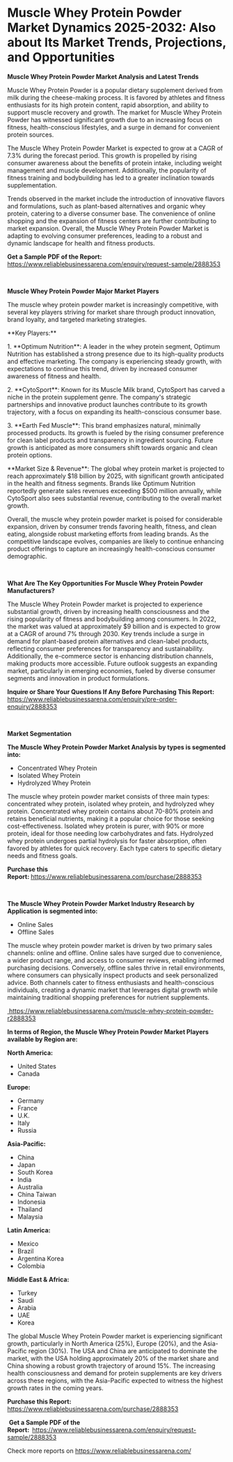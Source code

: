 <p><h1>Muscle Whey Protein Powder Market Dynamics 2025-2032: Also about Its Market Trends, Projections, and Opportunities</h1></p><p><strong>Muscle Whey Protein Powder Market Analysis and Latest Trends</strong></p>
<p><p>Muscle Whey Protein Powder is a popular dietary supplement derived from milk during the cheese-making process. It is favored by athletes and fitness enthusiasts for its high protein content, rapid absorption, and ability to support muscle recovery and growth. The market for Muscle Whey Protein Powder has witnessed significant growth due to an increasing focus on fitness, health-conscious lifestyles, and a surge in demand for convenient protein sources.</p><p>The Muscle Whey Protein Powder Market is expected to grow at a CAGR of 7.3% during the forecast period. This growth is propelled by rising consumer awareness about the benefits of protein intake, including weight management and muscle development. Additionally, the popularity of fitness training and bodybuilding has led to a greater inclination towards supplementation. </p><p>Trends observed in the market include the introduction of innovative flavors and formulations, such as plant-based alternatives and organic whey protein, catering to a diverse consumer base. The convenience of online shopping and the expansion of fitness centers are further contributing to market expansion. Overall, the Muscle Whey Protein Powder Market is adapting to evolving consumer preferences, leading to a robust and dynamic landscape for health and fitness products.</p></p>
<p><strong>Get a Sample PDF of the Report:&nbsp;</strong> <a href="https://www.reliablebusinessarena.com/enquiry/request-sample/2888353?utm_campaign=3021&utm_medium=2&utm_source=Github&utm_content=ia&utm_term=14032025&utm_id=muscle-whey-protein-powder">https://www.reliablebusinessarena.com/enquiry/request-sample/2888353</a></p>
<p>&nbsp;</p>
<p><strong>Muscle Whey Protein Powder Major Market Players</strong></p>
<p><p>The muscle whey protein powder market is increasingly competitive, with several key players striving for market share through product innovation, brand loyalty, and targeted marketing strategies. </p><p>**Key Players:**</p><p>1. **Optimum Nutrition**: A leader in the whey protein segment, Optimum Nutrition has established a strong presence due to its high-quality products and effective marketing. The company is experiencing steady growth, with expectations to continue this trend, driven by increased consumer awareness of fitness and health.</p><p>2. **CytoSport**: Known for its Muscle Milk brand, CytoSport has carved a niche in the protein supplement genre. The company's strategic partnerships and innovative product launches contribute to its growth trajectory, with a focus on expanding its health-conscious consumer base.</p><p>3. **Earth Fed Muscle**: This brand emphasizes natural, minimally processed products. Its growth is fueled by the rising consumer preference for clean label products and transparency in ingredient sourcing. Future growth is anticipated as more consumers shift towards organic and clean protein options.</p><p>**Market Size & Revenue**: The global whey protein market is projected to reach approximately $18 billion by 2025, with significant growth anticipated in the health and fitness segments. Brands like Optimum Nutrition reportedly generate sales revenues exceeding $500 million annually, while CytoSport also sees substantial revenue, contributing to the overall market growth.</p><p>Overall, the muscle whey protein powder market is poised for considerable expansion, driven by consumer trends favoring health, fitness, and clean eating, alongside robust marketing efforts from leading brands. As the competitive landscape evolves, companies are likely to continue enhancing product offerings to capture an increasingly health-conscious consumer demographic.</p></p>
<p>&nbsp;</p>
<p><strong>What Are The Key Opportunities For Muscle Whey Protein Powder Manufacturers?</strong></p>
<p><p>The Muscle Whey Protein Powder market is projected to experience substantial growth, driven by increasing health consciousness and the rising popularity of fitness and bodybuilding among consumers. In 2022, the market was valued at approximately $9 billion and is expected to grow at a CAGR of around 7% through 2030. Key trends include a surge in demand for plant-based protein alternatives and clean-label products, reflecting consumer preferences for transparency and sustainability. Additionally, the e-commerce sector is enhancing distribution channels, making products more accessible. Future outlook suggests an expanding market, particularly in emerging economies, fueled by diverse consumer segments and innovation in product formulations.</p></p>
<p><strong>Inquire or Share Your Questions If Any Before Purchasing This Report:</strong> <a href="https://www.reliablebusinessarena.com/enquiry/pre-order-enquiry/2888353?utm_campaign=3021&utm_medium=2&utm_source=Github&utm_content=ia&utm_term=14032025&utm_id=muscle-whey-protein-powder">https://www.reliablebusinessarena.com/enquiry/pre-order-enquiry/2888353</a></p>
<p>&nbsp;</p>
<p><strong>Market Segmentation</strong></p>
<p><strong>The Muscle Whey Protein Powder Market Analysis by types is segmented into:</strong></p>
<p><ul><li>Concentrated Whey Protein</li><li>Isolated Whey Protein</li><li>Hydrolyzed Whey Protein</li></ul></p>
<p><p>The muscle whey protein powder market consists of three main types: concentrated whey protein, isolated whey protein, and hydrolyzed whey protein. Concentrated whey protein contains about 70-80% protein and retains beneficial nutrients, making it a popular choice for those seeking cost-effectiveness. Isolated whey protein is purer, with 90% or more protein, ideal for those needing low carbohydrates and fats. Hydrolyzed whey protein undergoes partial hydrolysis for faster absorption, often favored by athletes for quick recovery. Each type caters to specific dietary needs and fitness goals.</p></p>
<p><strong>Purchase this Report:&nbsp;</strong><a href="https://www.reliablebusinessarena.com/purchase/2888353?utm_campaign=3021&utm_medium=2&utm_source=Github&utm_content=ia&utm_term=14032025&utm_id=muscle-whey-protein-powder">https://www.reliablebusinessarena.com/purchase/2888353</a></p>
<p>&nbsp;</p>
<p><strong>The Muscle Whey Protein Powder Market Industry Research by Application is segmented into:</strong></p>
<p><ul><li>Online Sales</li><li>Offline Sales</li></ul></p>
<p><p>The muscle whey protein powder market is driven by two primary sales channels: online and offline. Online sales have surged due to convenience, a wider product range, and access to consumer reviews, enabling informed purchasing decisions. Conversely, offline sales thrive in retail environments, where consumers can physically inspect products and seek personalized advice. Both channels cater to fitness enthusiasts and health-conscious individuals, creating a dynamic market that leverages digital growth while maintaining traditional shopping preferences for nutrient supplements.</p></p>
<p><a href="https://www.reliablebusinessarena.com/muscle-whey-protein-powder-r2888353?utm_campaign=3021&utm_medium=2&utm_source=Github&utm_content=ia&utm_term=14032025&utm_id=muscle-whey-protein-powder">&nbsp;https://www.reliablebusinessarena.com/muscle-whey-protein-powder-r2888353</a></p>
<p><strong>In terms of Region, the Muscle Whey Protein Powder Market Players available by Region are:</strong></p>
<p>
    <p> <strong> North America: </strong>
        <ul>
            <li>United States</li>
            <li>Canada</li>
        </ul>
        </p> 
    <p> <strong> Europe: </strong>
        <ul>
            <li>Germany</li>
            <li>France</li>
            <li>U.K.</li>
            <li>Italy</li>
            <li>Russia</li>
        </ul>
        </p> 
    <p> <strong> Asia-Pacific: </strong>
        <ul>
            <li>China</li>
            <li>Japan</li>
            <li>South Korea</li>
            <li>India</li>
            <li>Australia</li>
            <li>China Taiwan</li>
            <li>Indonesia</li>
            <li>Thailand</li>
            <li>Malaysia</li>
        </ul>
        </p> 
    <p> <strong> Latin America: </strong>
        <ul>
            <li>Mexico</li>
            <li>Brazil</li>
            <li>Argentina Korea</li>
            <li>Colombia</li>
        </ul>
        </p> 
    <p> <strong> Middle East & Africa: </strong>
        <ul>
            <li>Turkey</li>
            <li>Saudi</li>
            <li>Arabia</li>
            <li>UAE</li>
            <li>Korea</li>
        </ul>
    </p>
    </p>
<p><p>The global Muscle Whey Protein Powder market is experiencing significant growth, particularly in North America (25%), Europe (20%), and the Asia-Pacific region (30%). The USA and China are anticipated to dominate the market, with the USA holding approximately 20% of the market share and China showing a robust growth trajectory of around 15%. The increasing health consciousness and demand for protein supplements are key drivers across these regions, with the Asia-Pacific expected to witness the highest growth rates in the coming years.</p></p>
<p><strong>Purchase this Report: </strong><a href="https://www.reliablebusinessarena.com/purchase/2888353?utm_campaign=3021&utm_medium=2&utm_source=Github&utm_content=ia&utm_term=14032025&utm_id=muscle-whey-protein-powder">https://www.reliablebusinessarena.com/purchase/2888353</a></p>
<p>&nbsp;<strong>Get a Sample PDF of the Report:&nbsp;&nbsp;</strong><a href="https://www.reliablebusinessarena.com/enquiry/request-sample/2888353?utm_campaign=3021&utm_medium=2&utm_source=Github&utm_content=ia&utm_term=14032025&utm_id=muscle-whey-protein-powder">https://www.reliablebusinessarena.com/enquiry/request-sample/2888353</a></p>
<p><strong></strong></p>
<p>Check more reports on <a href="https://www.reliablebusinessarena.com/?utm_campaign=3021&utm_medium=2&utm_source=Github&utm_content=ia&utm_term=14032025&utm_id=muscle-whey-protein-powder">https://www.reliablebusinessarena.com/</a></p>